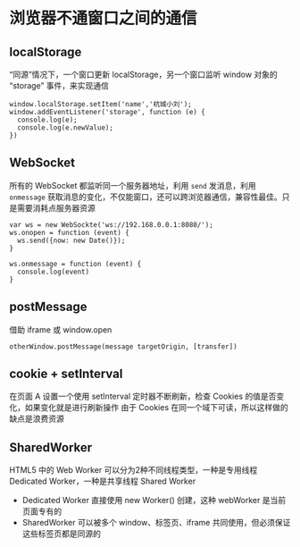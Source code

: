 # 浏览器不通窗口之间的通信

## localStorage

“同源”情况下，一个窗口更新 localStorage，另一个窗口监听 window 对象的 “storage” 事件，来实现通信

```
window.localStorage.setItem('name','杭城小刘');
window.addEventListener('storage', function (e) {
  console.log(e);
  console.log(e.newValue);
})
```

## WebSocket

所有的 WebSocket 都监听同一个服务器地址，利用 `send` 发消息，利用 `onmessage` 获取消息的变化，不仅能窗口，还可以跨浏览器通信，兼容性最佳。只是需要消耗点服务器资源
```
var ws = new WebSockte('ws://192.168.0.0.1:8080/');
ws.onopen = function (event) {
  ws.send({now: new Date()});
}

ws.onmessage = function (event) {
  console.log(event)
}
```


## postMessage

借助 iframe 或 window.open 
```
otherWindow.postMessage(message targetOrigin, [transfer])
``` 

## cookie + setInterval 

在页面 A 设置一个使用 setInterval 定时器不断刷新，检查 Cookies 的值是否变化，如果变化就是进行刷新操作
由于 Cookies 在同一个域下可读，所以这样做的缺点是浪费资源

## SharedWorker

HTML5 中的 Web Worker 可以分为2种不同线程类型，一种是专用线程 Dedicated Worker，一种是共享线程 Shared Worker
- Dedicated Worker 直接使用 new Worker() 创建，这种 webWorker 是当前页面专有的
-  SharedWorker 可以被多个 window、标签页、iframe 共同使用，但必须保证这些标签页都是同源的


